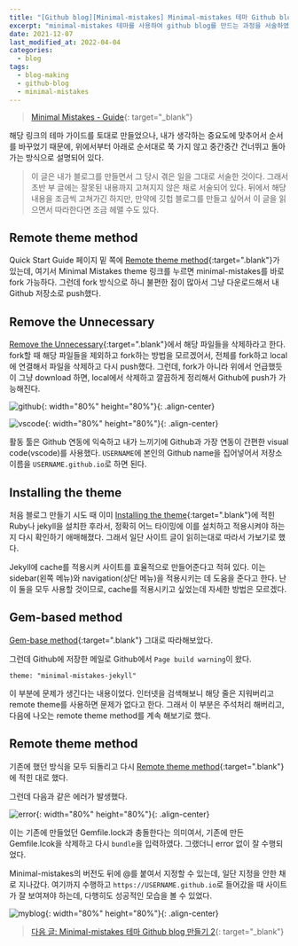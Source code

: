 ```yaml
---
title: "[Github blog][Minimal-mistakes] Minimal-mistakes 테마 Github blog 만들기 1"
excerpt: "minimal-mistakes 테마를 사용하여 github blog를 만드는 과정을 서술하였다."
date: 2021-12-07
last_modified_at: 2022-04-04
categories:
  - blog
tags:
  - blog-making
  - github-blog
  - minimal-mistakes
---
```


> [Minimal Mistakes - Guide](https://mmistakes.github.io/minimal-mistakes/docs/quick-start-guide/){: target="_blank"}

해당 링크의 테마 가이드를 토대로 만들었으나, 내가 생각하는 중요도에 맞추어서 순서를 바꾸었기 때문에, 위에서부터 아래로 순서대로 쭉 가지 않고 중간중간 건너뛰고 돌아가는 방식으로 설명되어 있다. 

> 이 글은 내가 블로그를 만들면서 그 당시 겪은 일을 그대로 서술한 것이다. 그래서 초반 부 글에는 잘못된 내용까지 고쳐지지 않은 채로 서술되어 있다. 뒤에서 해당 내용을 조금씩 고쳐가긴 하지만, 만약에 깃헙 블로그를 만들고 싶어서 이 글을 읽으면서 따라한다면 조금 헤맬 수도 있다.

## Remote theme method

Quick Start Guide 페이지 밑 쪽에 [Remote theme method](https://mmistakes.github.io/minimal-mistakes/docs/quick-start-guide/#remote-theme-method){:target=".blank"}가 있는데, 여기서 Minimal Mistakes theme 링크를 누르면 minimal-mistakes를 바로 fork 가능하다. 그런데 fork 방식으로 하니 불편한 점이 많아서 그냥 다운로드해서 내 Github 저장소로 push했다.

## Remove the Unnecessary

[Remove the Unnecessary](https://mmistakes.github.io/minimal-mistakes/docs/quick-start-guide/#remove-the-unnecessary){:target=".blank"}에서 해당 파일들을 삭제하라고 한다. fork할 때 해당 파일들을 제외하고 fork하는 방법을 모르겠어서, 전체를 fork하고 local에 연결해서 파일을 삭제하고 다시 push했다. 그런데, fork가 아니라 위에서 언급했듯이 그냥 download 하면, local에서 삭제하고 깔끔하게 정리해서 Github에 push가 가능해진다.

![github](https://user-images.githubusercontent.com/30232837/161495252-3792ea8a-3b56-4e54-b9e7-cd777be4dc55.png "github"){: width="80%" height="80%"}{: .align-center}

![vscode](https://user-images.githubusercontent.com/30232837/161495463-68587b8b-a350-4360-b70d-fc8f2c62704b.png "vscode"){: width="80%" height="80%"}{: .align-center}

활동 툴은 Github 연동에 익숙하고 내가 느끼기에 Github과 가장 연동이 간편한 visual code(vscode)를 사용했다. `USERNAME`에 본인의 Github name을 집어넣어서 저장소 이름을 `USERNAME.github.io`로 하면 된다.

## Installing the theme

처음 블로그 만들기 시도 때 이미 [Installing the theme](https://mmistakes.github.io/minimal-mistakes/docs/quick-start-guide/#installing-the-theme){:target=".blank"}에 적힌 Ruby나 jekyll을 설치한 후라서, 정확히 어느 타이밍에 이를 설치하고 적용시켜야 하는지 다시 확인하기 애매해졌다. 그래서 일단 사이트 글이 읽히는대로 따라서 가보기로 했다.

Jekyll에 cache를 적용시켜 사이트를 효율적으로 만들어준다고 적혀 있다. 이는 sidebar(왼쪽 메뉴)와 navigation(상단 메뉴)을 적용시키는 데 도움을 준다고 한다. 난 이 둘을 모두 사용할 것이므로, cache를 적용시키고 싶었는데 자세한 방법은 모르겠다.

## Gem-based method

[Gem-base method](https://mmistakes.github.io/minimal-mistakes/docs/quick-start-guide/#gem-based-method){:target=".blank"} 그대로 따라해보았다.

그런데 Github에 저장한 메일로 Github에서 `Page build warning`이 왔다. 

```
theme: "minimal-mistakes-jekyll"
```

이 부분에 문제가 생긴다는 내용이었다. 인터넷을 검색해보니 해당 줄은 지워버리고 remote theme를 사용하면 문제가 없다고 한다. 그래서 이 부분은 주석처리 해버리고, 다음에 나오는 remote theme method를 계속 해보기로 했다.

## Remote theme method

기존에 했던 방식을 모두 되돌리고 다시 [Remote theme method](https://mmistakes.github.io/minimal-mistakes/docs/quick-start-guide/#remote-theme-method){:target=".blank"}에 적힌 대로 했다. 

그런데 다음과 같은 에러가 발생했다.

![error](https://user-images.githubusercontent.com/30232837/161500137-250346ed-7419-4a88-af41-9dcaf386a52b.png "error"){: width="80%" height="80%"}{: .align-center}

이는 기존에 만들었던 Gemfile.lock과 충돌한다는 의미여서, 기존에 만든 Gemfile.lcok을 삭제하고 다시 `bundle`을 입력하였다. 그랬더니 error 없이 잘 수행되었다.

Minimal-mistakes의 버전도 뒤에 @를 붙여서 지정할 수 있는데, 일단 지정을 안한 채로 지나갔다. 여기까지 수행하고 `https://USERNAME.github.io`로 들어갔을 때 사이트가 잘 보여져야 하는데, 다행히도 성공적인 모습을 볼 수 있었다.

![myblog](https://user-images.githubusercontent.com/30232837/161500604-bbad2fef-11ca-4ce7-b06d-c2ab4e80fe29.png "myblog"){: width="80%" height="80%"}{: .align-center}

> [다음 글: Minimal-mistakes 테마 Github blog 만들기 2](https://burningfalls.github.io/blog/blog-making-2/){: target="_blank"}

